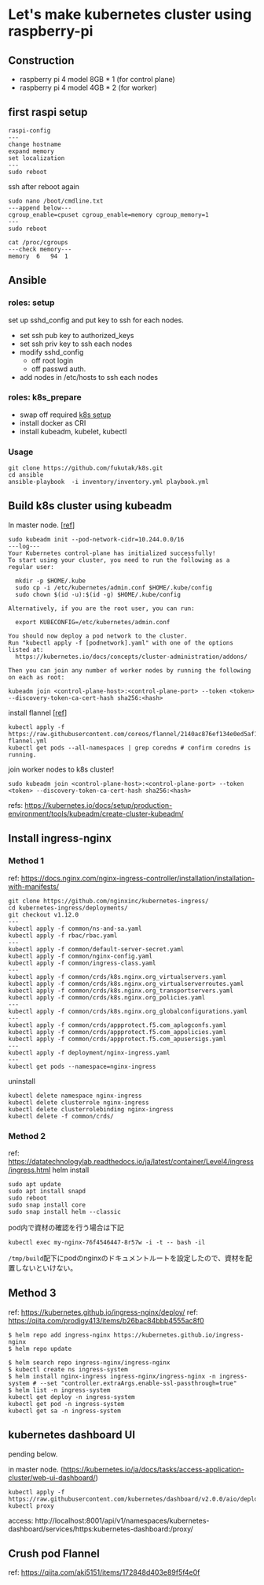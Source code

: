 # Let's make kubernetes cluster using raspberry-pi
## Construction
- raspberry pi 4 model 8GB * 1 (for control plane)
- raspberry pi 4 model 4GB * 2 (for worker)
## first raspi setup
```
raspi-config
---
change hostname
expand memory
set localization
---
sudo reboot
```
ssh after reboot again
```
sudo nano /boot/cmdline.txt
---append below---
cgroup_enable=cpuset cgroup_enable=memory cgroup_memory=1
---
sudo reboot
```
```
cat /proc/cgroups
---check memory---
memory	6	94	1
```

## Ansible
### roles: setup
set up sshd_config and put key to ssh for each nodes.
- set ssh pub key to authorized_keys
- set ssh priv key to ssh each nodes
- modify sshd_config
  - off root login
  - off passwd auth.
- add nodes in /etc/hosts to ssh each nodes

### roles: k8s_prepare
- swap off required [k8s setup](https://kubernetes.io/ja/docs/setup/production-environment/tools/kubeadm/install-kubeadm/)
- install docker as CRI
- install kubeadm, kubelet, kubectl

### Usage
```
git clone https://github.com/fukutak/k8s.git
cd ansible
ansible-playbook  -i inventory/inventory.yml playbook.yml
```

## Build k8s cluster using kubeadm
In master node. [[ref](https://qiita.com/sotoiwa/items/e350579d4c81c4a65260)]
```
sudo kubeadm init --pod-network-cidr=10.244.0.0/16
---log---
Your Kubernetes control-plane has initialized successfully!
To start using your cluster, you need to run the following as a regular user:

  mkdir -p $HOME/.kube
  sudo cp -i /etc/kubernetes/admin.conf $HOME/.kube/config
  sudo chown $(id -u):$(id -g) $HOME/.kube/config

Alternatively, if you are the root user, you can run:

  export KUBECONFIG=/etc/kubernetes/admin.conf

You should now deploy a pod network to the cluster.
Run "kubectl apply -f [podnetwork].yaml" with one of the options listed at:
  https://kubernetes.io/docs/concepts/cluster-administration/addons/

Then you can join any number of worker nodes by running the following on each as root:

kubeadm join <control-plane-host>:<control-plane-port> --token <token> --discovery-token-ca-cert-hash sha256:<hash>
```
install flannel [[ref](https://qiita.com/kentarok/items/6e818c2e6cf66c55f19a)]
```
kubectl apply -f https://raw.githubusercontent.com/coreos/flannel/2140ac876ef134e0ed5af15c65e414cf26827915/Documentation/kube-flannel.yml
kubectl get pods --all-namespaces | grep coredns # confirm coredns is running.
```
join worker nodes to k8s cluster!
```
sudo kubeadm join <control-plane-host>:<control-plane-port> --token <token> --discovery-token-ca-cert-hash sha256:<hash>
```
refs:
https://kubernetes.io/docs/setup/production-environment/tools/kubeadm/create-cluster-kubeadm/

## Install ingress-nginx
### Method 1
ref: https://docs.nginx.com/nginx-ingress-controller/installation/installation-with-manifests/
```
git clone https://github.com/nginxinc/kubernetes-ingress/
cd kubernetes-ingress/deployments/
git checkout v1.12.0
---
kubectl apply -f common/ns-and-sa.yaml
kubectl apply -f rbac/rbac.yaml
---
kubectl apply -f common/default-server-secret.yaml
kubectl apply -f common/nginx-config.yaml
kubectl apply -f common/ingress-class.yaml
---
kubectl apply -f common/crds/k8s.nginx.org_virtualservers.yaml
kubectl apply -f common/crds/k8s.nginx.org_virtualserverroutes.yaml
kubectl apply -f common/crds/k8s.nginx.org_transportservers.yaml
kubectl apply -f common/crds/k8s.nginx.org_policies.yaml
---
kubectl apply -f common/crds/k8s.nginx.org_globalconfigurations.yaml
---
kubectl apply -f common/crds/appprotect.f5.com_aplogconfs.yaml
kubectl apply -f common/crds/appprotect.f5.com_appolicies.yaml
kubectl apply -f common/crds/appprotect.f5.com_apusersigs.yaml
---
kubectl apply -f deployment/nginx-ingress.yaml
---
kubectl get pods --namespace=nginx-ingress
```

uninstall
```
kubectl delete namespace nginx-ingress
kubectl delete clusterrole nginx-ingress
kubectl delete clusterrolebinding nginx-ingress
kubectl delete -f common/crds/
```
### Method 2
ref: https://datatechnologylab.readthedocs.io/ja/latest/container/Level4/ingress/ingress.html
helm install
```
sudo apt update
sudo apt install snapd
sudo reboot
sudo snap install core
sudo snap install helm --classic
```
pod内で資材の確認を行う場合は下記
```
kubectl exec my-nginx-76f4546447-8r57w -i -t -- bash -il
```
`/tmp/build`配下にpodのnginxのドキュメントルートを設定したので、資材を配置しないといけない。

## Method 3
ref: https://kubernetes.github.io/ingress-nginx/deploy/
ref: https://qiita.com/prodigy413/items/b26bac84bbb4555ac8f0
```
$ helm repo add ingress-nginx https://kubernetes.github.io/ingress-nginx
$ helm repo update

$ helm search repo ingress-nginx/ingress-nginx
$ kubectl create ns ingress-system
$ helm install nginx-ingress ingress-nginx/ingress-nginx -n ingress-system # --set "controller.extraArgs.enable-ssl-passthrough=true"
$ helm list -n ingress-system
kubectl get deploy -n ingress-system
kubectl get pod -n ingress-system
kubectl get sa -n ingress-system

```
## kubernetes dashboard UI
pending below.

in master node. (https://kubernetes.io/ja/docs/tasks/access-application-cluster/web-ui-dashboard/)
```
kubectl apply -f https://raw.githubusercontent.com/kubernetes/dashboard/v2.0.0/aio/deploy/recommended.yaml
kubectl proxy
```
access: http://localhost:8001/api/v1/namespaces/kubernetes-dashboard/services/https:kubernetes-dashboard:/proxy/


## Crush pod Flannel
ref: https://qiita.com/aki5151/items/172848d403e89f5f4e0f